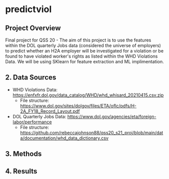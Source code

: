# predictviol

## Project Overview
Final project for QSS 20 - The aim of this project is to use the features within the DOL quarterly Jobs data (considered the universe of employers) to predict whether an H2A employer will be investigated for a violation or be found to have violated worker's rights as listed within the WHD Violations Data. We will be using SKlearn for feature extraction and ML implimentation. 

## 2. Data Sources 
* WHD Violations Data: https://enfxfr.dol.gov/data_catalog/WHD/whd_whisard_20210415.csv.zip
  * File structure: https://www.dol.gov/sites/dolgov/files/ETA/oflc/pdfs/H-2A_FY18_Record_Layout.pdf 
* DOL Quarterly Jobs Data: https://www.dol.gov/agencies/eta/foreign-labor/performance
  * File structure: https://github.com/rebeccajohnson88/qss20_s21_proj/blob/main/data/documentation/whd_data_dictionary.csv

## 3. Methods

## 4. Results




